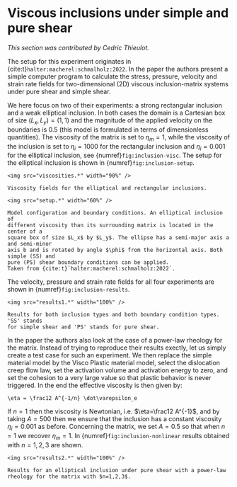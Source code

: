 # Viscous inclusions under simple and pure shear

*This section was contributed by Cedric Thieulot.*

The setup for this experiment originates in {cite:t}`halter:macherel:schmalholz:2022`.
In the paper the authors present a simple computer program to calculate the stress,
pressure, velocity and strain rate fields for two-dimensional (2D) viscous inclusion-matrix systems under pure
shear and simple shear.

We here focus on two of their experiments: a strong rectangular inclusion and a weak elliptical inclusion.
In both cases the domain is a Cartesian box of size $(L_x,L_y) = (1,1)$ and the magnitude of the applied
velocity on the boundaries is 0.5 (this model is formulated in terms of dimensionless quantities).
The viscosity of the matrix is set to $\eta_m=1$, while the viscosity of the inclusion is set to $\eta_i=1000$
for the rectangular inclusion and $\eta_i=0.001$ for the elliptical inclusion, see {numref}`fig:inclusion-visc`.
The setup for the elliptical inclusion is shown in {numref}`fig:inclusion-setup`.

```{figure-md} fig:inclusion-visc
<img src="viscosities.*" width="90%" />

Viscosity fields for the elliptical and rectangular inclusions.
```

```{figure-md} fig:inclusion-setup
<img src="setup.*" width="60%" />

Model configuration and boundary conditions. An elliptical inclusion of
different viscosity than its surrounding matrix is located in the center of a
square box of size $L_x$ by $L_y$. The ellipse has a semi-major axis a and semi-minor
axis b and is rotated by angle $\phi$ from the horizontal axis. Both simple (SS) and
pure (PS) shear boundary conditions can be applied.
Taken from {cite:t}`halter:macherel:schmalholz:2022`.
```

The velocity, pressure and strain rate fields for all four experiments
are shown in {numref}`fig:inclusion-results`.


```{figure-md} fig:inclusion-results
<img src="results1.*" width="100%" />

Results for both inclusion types and both boundary condition types. 'SS' stands
for simple shear and 'PS' stands for pure shear.
```

In the paper the authors also look at the case of a power-law rheology for the matrix.
Instead of trying to reproduce their results exectly, let us simply create a test case for such an experiment.
We then replace the simple material model by the Visco Plastic material model,
select the dislocation creep flow law, set the
activation volume and activation energy to zero, and set the cohesion to a very large value
so that plastic behavior is never triggered.
In the end the effective viscosity is then given by:

```{math}
\eta = \frac12 A^{-1/n} \dot\varepsilon_e
```

If $n=1$ then the viscosity is Newtonian, i.e. $\eta=\frac12 A^{-1}$, and by taking $A=500$ then
we ensure that the inclusion has a constant viscosity $\eta_i=0.001$ as before.
Concerning the matrix, we set $A=0.5$ so that when $n=1$ we recover $\eta_m=1$.
In {numref}`fig:inclusion-nonlinear` results obtained with $n=1,2,3$ are shown.

```{figure-md} fig:inclusion-nonlinear
<img src="results2.*" width="100%" />

Results for an elliptical inclusion under pure shear with a power-law rheology for the matrix with $n=1,2,3$.
```
